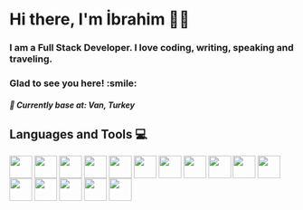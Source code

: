 <h1 align="left">Hi there, I'm İbrahim 👋🏻 </h1>
<h3 align="left"> I am a Full Stack Developer. I love coding, writing, speaking and traveling. </h3>
<h3 align="left"> Glad to see you here! :smile: </h3>
<h5 align="left">📍 Currently base at: Van, Turkey</h5>


<h2 align='left''> Languages and Tools 💻 </h2>
<p align='left'>
<img width ='40px' align='center' src ='https://raw.githubusercontent.com/rahulbanerjee26/githubAboutMeGenerator/main/icons/reactjs.svg'>
<img width ='40px' align='center' src ='https://cdn.jsdelivr.net/gh/devicons/devicon/icons/mongodb/mongodb-original-wordmark.svg' />
<img width ='40px' align='center' src ='https://raw.githubusercontent.com/rahulbanerjee26/githubAboutMeGenerator/main/icons/javascript.svg'>
<img width ='40px' align='center' src ='https://raw.githubusercontent.com/rahulbanerjee26/githubAboutMeGenerator/main/icons/css.svg'>
<img width ='40px' align='center' src ='https://raw.githubusercontent.com/rahulbanerjee26/githubAboutMeGenerator/main/icons/bootstrap.svg'>
<img width ='40px' align='center' src ='https://raw.githubusercontent.com/rahulbanerjee26/githubAboutMeGenerator/main/icons/bulma.svg'>                                   <img width ='40px' align='center' src='https://cdn.jsdelivr.net/gh/devicons/devicon/icons/androidstudio/androidstudio-original.svg' />
<img width ='40px' align='center' src ='https://raw.githubusercontent.com/rahulbanerjee26/githubAboutMeGenerator/main/icons/html.svg'>  
<img width ='40px' align='center' src ='https://raw.githubusercontent.com/rahulbanerjee26/githubAboutMeGenerator/main/icons/sass.svg'>
<img width ='40px' align='center' src ='https://raw.githubusercontent.com/rahulbanerjee26/githubAboutMeGenerator/main/icons/firebase.svg'>  
<img width ='40px' align='center' src ='https://raw.githubusercontent.com/rahulbanerjee26/githubAboutMeGenerator/main/icons/nodejs.svg'>
<img width ='40px' align='center' src ='https://raw.githubusercontent.com/rahulbanerjee26/githubAboutMeGenerator/main/icons/illustrator.svg'>
<img width ='40px' align='center' src ='https://upload.wikimedia.org/wikipedia/commons/c/c2/Adobe_XD_CC_icon.svg'>
<img width ='40px' align='center' src ='https://raw.githubusercontent.com/rahulbanerjee26/githubAboutMeGenerator/main/icons/figma.svg'>
<img width ='40px' align='center' src ='https://raw.githubusercontent.com/rahulbanerjee26/githubAboutMeGenerator/main/icons/git.svg'>
<img width ='40px' align='center' src ='https://raw.githubusercontent.com/rahulbanerjee26/githubAboutMeGenerator/main/icons/github.svg'>

<br>
</p>
<br>


           

